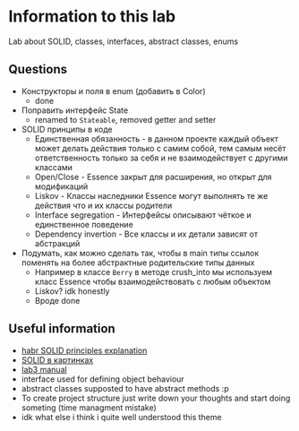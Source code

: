 # Information to this lab

Lab about SOLID, classes, interfaces, abstract classes, enums  

## Questions

- Конструкторы и поля в enum (добавить в Color)  
  + done
- Поправить интерфейс State  
  + renamed to `Stateable`, removed getter and setter
- SOLID принципы в коде  
  + Единственная обязанность - в данном проекте каждый объект может делать действия только с самим собой, тем самым 
  несёт ответственность только за себя и не взаимодействует с другими классами
  + Open/Close - Essence закрыт для расширения, но открыт для модификаций
  + Liskov - Классы наследники Essence могут выполнять те же действия что и их классы родители
  + Interface segregation - Интерфейсы описывают чёткое и единственное поведение
  + Dependency invertion - Все классы и их детали зависят от абстракций
- Подумать, как можно сделать так, чтобы в main типы ссылок поменять на более абстрактные родительские типы данных  
  + Например в классе `Berry` в методе crush_into мы используем класс Essence чтобы взаимодействовать с любым объектом
  + Liskov? idk honestly
  + Вроде done

## Useful information
- [habr SOLID principles explanation](https://habr.com/ru/post/688530/)
- [SOLID в картинках](https://temofeev.ru/info/articles/printsipy-solid-v-kartinkakh/)
- [lab3 manual](https://docs.google.com/document/d/1WO35u1oghBAqWufyZskjRVzDzj3kBPDhayFb41ZB6HU/edit)
- interface used for defining object behaviour
- abstract classes supposted to have abstract methods :p
- To create project structure just write down your thoughts and start doing someting (time managment mistake)
- idk what else i think i quite well understood this theme
